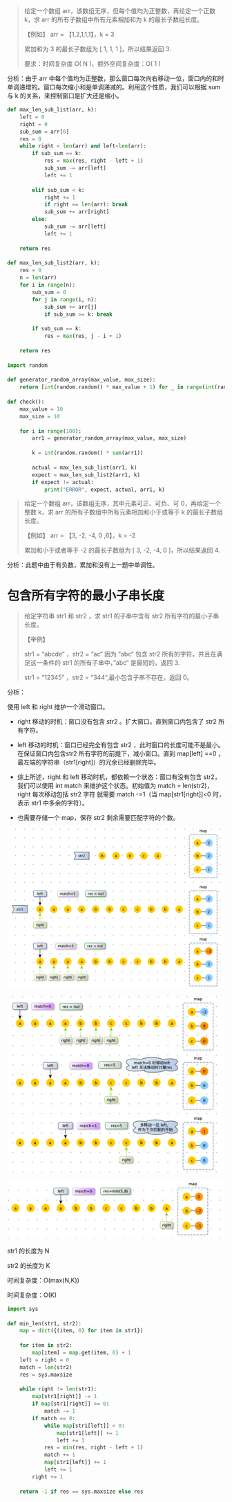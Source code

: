 > 给定一个数组 arr，该数组无序，但每个值均为正整数，再给定一个正数 k，求 arr 的所有子数组中所有元素相加和为 k 的最长子数组长度。
>
> 【例如】 arr = 【1,2,1,1,1】，k = 3
>
> 累加和为 3 的最长子数组为 [ 1, 1, 1 ]，所以结果返回 3.
>
> 要求：时间复杂度 O( N )，额外空间复杂度：O( 1 ) 



分析：由于 arr 中每个值均为正整数，那么窗口每次向右移动一位，窗口内的和时单调递增的。窗口每次缩小和是单调递减的。利用这个性质，我们可以根据 sum 与 k 的关系，来控制窗口是扩大还是缩小。



```python
def max_len_sub_list(arr, k):
    left = 0
    right = 0
    sub_sum = arr[0]
    res = 0
    while right < len(arr) and left<len(arr):
        if sub_sum == k:
            res = max(res, right - left + 1)
            sub_sum -= arr[left]
            left += 1

        elif sub_sum < k:
            right += 1
            if right == len(arr): break
            sub_sum += arr[right]
        else:
            sub_sum -= arr[left]
            left += 1

    return res

def max_len_sub_list2(arr, k):
    res = 0
    n = len(arr)
    for i in range(n):
        sub_sum = 0
        for j in range(i, n):
            sub_sum += arr[j]
            if sub_sum >= k: break

        if sub_sum == k:
            res = max(res, j - i + 1)

    return res

import random

def generator_random_array(max_value, max_size):
    return [int(random.random() * max_value + 1) for _ in range(int(random.random() * max_size + 1))]

def check():
    max_value = 10
    max_size = 10

    for i in range(100):
        arr1 = generator_random_array(max_value, max_size)

        k = int(random.random() * sum(arr1))

        actual = max_len_sub_list(arr1, k)
        expect = max_len_sub_list2(arr1, k)
        if expect != actual:
            print("ERROR", expect, actual, arr1, k)
```



> 给定一个数组 arr，该数组无序，其中元素可正、可负、可 0，再给定一个整数 k，求 arr 的所有子数组中所有元素相加和小于或等于 k 的最长子数组长度。
>
> 【例如】 arr = 【3, -2, -4, 0 ,6】，k = -2
>
> 累加和小于或者等于 -2 的最长子数组为 [ 3, -2, -4, 0 ]，所以结果返回 4.

分析：此题中由于有负数，累加和没有上一题中单调性。





# 包含所有字符的最小子串长度

> 给定字符串 str1 和 str2 ，求 str1 的子串中含有 str2 所有字符的最小子串长度。
>
> 【举例】
>
> str1 = “abcde” ，str2 = “ac“  因为 ”abc“ 包含 str2 所有的字符，并且在满足这一条件的 str1 的所有子串中，”abc“ 是最短的，返回 3.
>
> str1 = “12345” ，str2 = “344“,最小包含子串不存在，返回 0。



分析：

使用 left 和 right 维护一个滑动窗口。

- right 移动的时机：窗口没有包含 str2 。扩大窗口。直到窗口内包含了 str2 所有字符。

- left 移动的时机：窗口已经完全有包含 str2 ，此时窗口的长度可能不是最小。在保证窗口内包含str2  所有字符的前提下，减小窗口。直到 map[left] ==0 ，最左端的字符串（str1[right]）的冗余已经删除完毕。
- 综上所述，right 和 left 移动时机，都依赖一个状态：窗口有没有包含 str2，我们可以使用 int match 来维护这个状态。初始值为 match  = len(str2)，right 每次移动包括 str2 字符 就需要 match -=1（当 map[str1[right]]<0 时，表示 str1 中多余的字符）。
- 也需要存储一个 map，保存 str2 剩余需要匹配字符的个数。



![](../../../images/algorithm/screenshot-20221108-001500.png)

![](../../../images/algorithm/screenshot-20221108-001536.png)

![](../../../images/algorithm/screenshot-20221108-001554.png)



str1 的长度为 N

str2 的长度为 K

时间复杂度：O(max(N,K))

时间复杂度：O(K)

 ```python
 import sys
 
 def min_len(str1, str2):
     map = dict({(item, 0) for item in str1})
 
     for item in str2:
         map[item] = map.get(item, 0) + 1
     left = right = 0
     match = len(str2)
     res = sys.maxsize
 
     while right != len(str1):
         map[str1[right]] -= 1
         if map[str1[right]] >= 0:
             match -= 1
         if match == 0:
             while map[str1[left]] < 0:
                 map[str1[left]] += 1
                 left += 1
             res = min(res, right - left + 1)
             match += 1
             map[str1[left]] += 1
             left += 1
         right += 1
 
     return -1 if res == sys.maxsize else res
 ```


